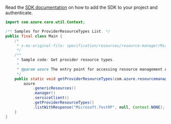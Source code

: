 Read the [SDK documentation](https://github.com/Azure/azure-sdk-for-java/blob/azure-resourcemanager_2.11.0/sdk/resourcemanager/azure-resourcemanager/README.md) on how to add the SDK to your project and authenticate.

```java
import com.azure.core.util.Context;

/** Samples for ProviderResourceTypes List. */
public final class Main {
    /*
     * x-ms-original-file: specification/resources/resource-manager/Microsoft.Resources/stable/2021-01-01/examples/GetProviderResourceTypes.json
     */
    /**
     * Sample code: Get provider resource types.
     *
     * @param azure The entry point for accessing resource management APIs in Azure.
     */
    public static void getProviderResourceTypes(com.azure.resourcemanager.AzureResourceManager azure) {
        azure
            .genericResources()
            .manager()
            .serviceClient()
            .getProviderResourceTypes()
            .listWithResponse("Microsoft.TestRP", null, Context.NONE);
    }
}
```
